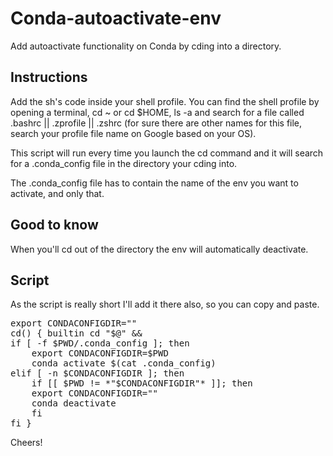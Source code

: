 # Conda-autoactivate-env
Add autoactivate functionality on Conda by cding into a directory.


## Instructions

Add the sh's code inside your shell profile. You can find the shell profile by opening a terminal, cd ~ or cd $HOME, ls -a and search for a file called .bashrc || .zprofile || .zshrc (for sure there are other names for this file, search your profile file name on Google based on your OS).

This script will run every time you launch the cd command and it will search for a .conda_config file in the directory your cding into.

The .conda_config file has to contain the name of the env you want to activate, and only that.

## Good to know

When you'll cd out of the directory the env will automatically deactivate.

## Script

As the script is really short I'll add it there also, so you can copy and paste.

<pre>
export CONDACONFIGDIR=""
cd() { builtin cd "$@" && 
if [ -f $PWD/.conda_config ]; then
    export CONDACONFIGDIR=$PWD
    conda activate $(cat .conda_config)
elif [ -n $CONDACONFIGDIR ]; then
    if [[ $PWD != *"$CONDACONFIGDIR"* ]]; then
	export CONDACONFIGDIR=""
	conda deactivate
    fi
fi }
</pre>

Cheers!
